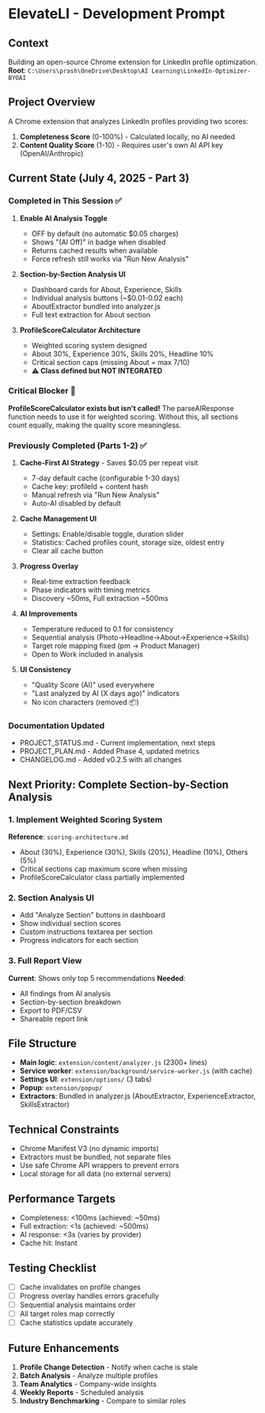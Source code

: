 # ElevateLI - Development Prompt

## Context
Building an open-source Chrome extension for LinkedIn profile optimization.  
**Root**: `C:\Users\prash\OneDrive\Desktop\AI Learning\LinkedIn-Optimizer-BYOAI`

## Project Overview
A Chrome extension that analyzes LinkedIn profiles providing two scores:
1. **Completeness Score** (0-100%) - Calculated locally, no AI needed
2. **Content Quality Score** (1-10) - Requires user's own AI API key (OpenAI/Anthropic)

## Current State (July 4, 2025 - Part 3)

### Completed in This Session ✅
1. **Enable AI Analysis Toggle**
   - OFF by default (no automatic $0.05 charges)
   - Shows "(AI Off)" in badge when disabled
   - Returns cached results when available
   - Force refresh still works via "Run New Analysis"

2. **Section-by-Section Analysis UI**
   - Dashboard cards for About, Experience, Skills
   - Individual analysis buttons (~$0.01-0.02 each)
   - AboutExtractor bundled into analyzer.js
   - Full text extraction for About section

3. **ProfileScoreCalculator Architecture**
   - Weighted scoring system designed
   - About 30%, Experience 30%, Skills 20%, Headline 10%
   - Critical section caps (missing About = max 7/10)
   - **⚠️ Class defined but NOT INTEGRATED**

### Critical Blocker 🚫
**ProfileScoreCalculator exists but isn't called!** The parseAIResponse function needs to use it for weighted scoring. Without this, all sections count equally, making the quality score meaningless.

### Previously Completed (Parts 1-2) ✅
1. **Cache-First AI Strategy** - Saves $0.05 per repeat visit
   - 7-day default cache (configurable 1-30 days)
   - Cache key: profileId + content hash
   - Manual refresh via "Run New Analysis"
   - Auto-AI disabled by default

2. **Cache Management UI**
   - Settings: Enable/disable toggle, duration slider
   - Statistics: Cached profiles count, storage size, oldest entry
   - Clear all cache button

3. **Progress Overlay**
   - Real-time extraction feedback
   - Phase indicators with timing metrics
   - Discovery ~50ms, Full extraction ~500ms

4. **AI Improvements**
   - Temperature reduced to 0.1 for consistency
   - Sequential analysis (Photo→Headline→About→Experience→Skills)
   - Target role mapping fixed (pm → Product Manager)
   - Open to Work included in analysis

5. **UI Consistency**
   - "Quality Score (AI)" used everywhere
   - "Last analyzed by AI (X days ago)" indicators
   - No icon characters (removed 📦)

### Documentation Updated
- PROJECT_STATUS.md - Current implementation, next steps
- PROJECT_PLAN.md - Added Phase 4, updated metrics
- CHANGELOG.md - Added v0.2.5 with all changes

## Next Priority: Complete Section-by-Section Analysis

### 1. Implement Weighted Scoring System
**Reference**: `scoring-architecture.md`
- About (30%), Experience (30%), Skills (20%), Headline (10%), Others (5%)
- Critical sections cap maximum score when missing
- ProfileScoreCalculator class partially implemented

### 2. Section Analysis UI
- Add "Analyze Section" buttons in dashboard
- Show individual section scores
- Custom instructions textarea per section
- Progress indicators for each section

### 3. Full Report View
**Current**: Shows only top 5 recommendations
**Needed**: 
- All findings from AI analysis
- Section-by-section breakdown
- Export to PDF/CSV
- Shareable report link

## File Structure
- **Main logic**: `extension/content/analyzer.js` (2300+ lines)
- **Service worker**: `extension/background/service-worker.js` (with cache)
- **Settings UI**: `extension/options/` (3 tabs)
- **Popup**: `extension/popup/`
- **Extractors**: Bundled in analyzer.js (AboutExtractor, ExperienceExtractor, SkillsExtractor)

## Technical Constraints
- Chrome Manifest V3 (no dynamic imports)
- Extractors must be bundled, not separate files
- Use safe Chrome API wrappers to prevent errors
- Local storage for all data (no external servers)

## Performance Targets
- Completeness: <100ms (achieved: ~50ms)
- Full extraction: <1s (achieved: ~500ms)
- AI response: <3s (varies by provider)
- Cache hit: Instant

## Testing Checklist
- [ ] Cache invalidates on profile changes
- [ ] Progress overlay handles errors gracefully
- [ ] Sequential analysis maintains order
- [ ] All target roles map correctly
- [ ] Cache statistics update accurately

## Future Enhancements
1. **Profile Change Detection** - Notify when cache is stale
2. **Batch Analysis** - Analyze multiple profiles
3. **Team Analytics** - Company-wide insights
4. **Weekly Reports** - Scheduled analysis
5. **Industry Benchmarking** - Compare to similar roles
